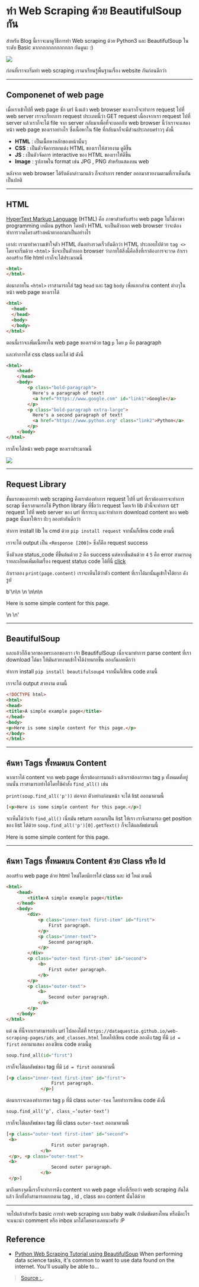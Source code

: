 ทำ Web Scraping ด้วย BeautifulSoup กัน
===

สำหรับ Blog นี้เราจะมาดูวิธีการทำ Web scraping ด้วย Python3 และ BeautifulSoup ในระดับ Basic มากกกกกกกกกกกกก กันดูนะ :)


![](https://miro.medium.com/max/900/1*DNTLycFqmcfwB5iNMCvPFg.jpeg)

ก่อนที่เราจะเริ่มทำ web scraping เรามาเรียนรู้พื้นฐานเรื่อง website กันก่อนดีกว่า

----------

## **Componenet of web page**

เมื่อเราเข้าไปที่ web page ซัก url นึงแล้ว web browser ของเราก็จะทำการ request ไปที่ web server เราจะเรียกการ request ประเภทนี้ว่า GET request เนื่องจากเรา request ไปที่ server แล้วเราก็จะได้ file จาก server กลับมาเพื่อที่จะบอกกับ web browser นี้ว่าเราจะแสดงหน้า web page ของเราอย่างไร ซึ่งเนื้อหาใน file ที่กลับมาก็จะมีส่วนประกอบคร่าวๆ ดังนี้

-   **HTML** : เป็นเนื้อหาหลักของหน้านั้นๆ
-   **CSS** : เป็นตัวจัดการตกแต่ง HTML ของเราให้สวยงาม ดูดีขึ้น
-   **JS** : เป็นตัวจัดการ interactive ของ HTML ของเราให้ดีขึ้น
-   **Image** : รูปภาพใน format เช่น JPG , PNG สำหรับแสดงบน web

หลังจาก web browser ได้รับดังกล่าวมาแล้ว ก็จะทำการ render ออกมาสวยงามตามที่เราเห็นกันเป็นปกติ

----------

## **HTML**

[HyperText Markup Language](https://en.wikipedia.org/wiki/HTML)  (HTML) คือ ภาษาสำหรับสร้าง web page ไม่ใช่ภาษา programming เหมือน python โดยตัว HTML จะเป็นตัวบอก web browser ว่าจะต้องทำการวาดโครงสร้างหน้าตาออกมาเป็นอย่างไร

เอาล่ะ เรามาทำความเข้าใจตัว HTML กันอย่างรวดเร็วกันดีกว่า HTML ประกอบไปด้วย  `tag <>`  โดยจะเริ่มด้วย  `<html>`  ซึ่งจะเป็นตัวบอก browser ว่าภายใต้สิ่งนี้คือสิ่งที่เราต้องการจะวาด ถ้าเราลองสร้าง file html เราก็จะได้ประมาณนี้
```html
<html>  
</html>
```
ต่อมาภายใน  `<html>`  เราสามารถใส่ tag  `head`  และ tag  `body`  เพื่อแยกส่วน content ต่างๆในหน้า web page ของเราได้
```html
<html>  
  <head>  
  </head>  
  <body>  
  </body>  
</html>
```
ตอนนี้เราจะเพิ่มเนื้อหาใน web page ของเราด้วย tag  `p`  โดย  `p`  คือ paragraph

และทำการใส่ css class และใส่ id ดังนี้
```html
<html>  
    <head>  
    </head>  
    <body>  
        <p class="bold-paragraph">  
          Here's a paragraph of text!  
          <a href="https://www.google.com" id="link1">Google</a>  
        </p>  
        <p class="bold-paragraph extra-large">  
          Here's a second paragraph of text!  
          <a href="https://www.python.org" class="link2">Python</a>  
        </p>  
    </body>  
</html>
```
เราก็จะได้หน้า web page ของเราประมาณนี้

![](https://miro.medium.com/max/435/1*BY-qiEr-txcZhe8vZqAUjw.png)

----------

## Request Library

ขั้นแรกของการทำ web scraping คือเราต้องทำการ request ไปที่ url ที่เราต้องการจะทำการ scrap ซึ่งเราสามารถใช้ Python library ที่ชื่อว่า request โดยเจ้า lib ตัวนี้จะทำการ  `GET`  request ไปที่ web server ของ url ที่เราระบุ และจำทำการ download content ของ web page นั้นมาให้เรา ป่ะๆ ลองทำกันดีกว่า

ทำการ install lib ใน cmd ด้วย  `pip install request`  จากนั้นก็เขียน code ตามนี้

เราจะได้ output เป็น  `<Response [200]>`  ซึ่งก็คือ request success

ซึ่งตัวเลข status_code ที่ขึ้นต้นด้วย  `2`  คือ success แต่หากขึ้นต้นด้วย  `4`  `5`  คือ error สามารถดูรายละเอียดเพิ่มเติมเรื่อง request status code ได้ที่นี่  [click](https://www.restapitutorial.com/httpstatuscodes.html)

ถ้าเราลอง  `print(page.content)`  เราจะเห็นได้ว่าตัว content ที่เราได้มานั้นดูเข้าใจได้ยาก ดังรูป

b'<!DOCTYPE html>\n<html>\n <head>\n <title>A simple example page</title>\n</head>\n<body>\n<p>Here is some simple content for this page.</p>\n </body>\n</html>'

----------

## BeautifulSoup

และแล้วก็ถึงเวลาของพระเอกของเรา เจ้า BeautifulSoup เนี่ยจะมาทำการ parse content ที่เรา download ได้มา ให้มันสวยงามเข้าใจได้ง่ายมากขึ้น ลองกันเลยดีกว่า

ทำการ install  `pip install beautifulsoup4`  จากนั้นก็เขียน code ตามนี้

เราจะได้ output สวยงาม ตามนี้
```html
<!DOCTYPE html>    
<html>   
<head>   
<title>A simple example page</title>  
</head>   
<body>   
<p>Here is some simple content for this page.</p>   
</body>   
</html>
```
----------

## ค้นหา Tags ทั้งหมดบน Content

หากเราได้ content จาก web page ที่เราต้องการมาแล้ว แล้วเราต้องการหา tag  `p`  ทั้งหมดที่อยู่บนนั้น เราสามารถทำได้โดยใช้คำสั่ง  `find_all()`  เช่น

`print(soup.find_all('p'))`  ต่อจาก ตัวอย่างก่อนหน้า จะได้ list ออกมาตามนี้
```html
[<p>Here is some simple content for this page.</p>]
```
จะเห็นได้ว่าเจ้า  `find_all()`  เนี่ยมัน return ออกมาเป็น list ให้เรา เราจึงสามารถ get position ของ list ได้ด้วย  `soup.find_all('p')[0].getText()`  ก็จะได้ผลลัพธ์ตามนี้

Here is some simple content for this page.

----------

## ค้นหา Tags ทั้งหมดบน Content ด้วย Class หรือ Id

ลองสร้าง web page ด้วย html ใหม่โดยมีการใส่ class และ id ใหม่ ตามนี้
```html
<html>  
    <head>  
        <title>A simple example page</title>  
    </head>  
    <body>  
        <div>  
            <p class="inner-text first-item" id="first">  
                First paragraph.  
            </p>  
            <p class="inner-text">  
                Second paragraph.  
            </p>  
        </div>  
        <p class="outer-text first-item" id="second">  
            <b>  
                First outer paragraph.  
            </b>  
        </p>  
        <p class="outer-text">  
            <b>  
                Second outer paragraph.  
            </b>  
        </p>  
    </body>  
</html>
```
แต่ ณ ที่นี้จากเราสามารถยิง url ไปลองได้ที่  `https://dataquestio.github.io/web-scraping-pages/ids_and_classes.html`  โอเคไปเขียน code ลองดึง tag ที่มี  `id = first`  ออกมาแสดง ลองเขียน code ตามนี้ดู
```py
soup.find_all(id="first")
```
เราก็จะได้ผลลัพธ์ของ tag ที่มี  `id = first`  ออกมาตามนี้
```html
[<p class="inner-text first-item" id="first">  
                 First paragraph.  
             </p>]
```
ต่อมาเราจะลองทำการหา tag  `p`  ที่มี class  `outer-tex`  โดยทำการเขียน code ดังนี้
```py
soup.find_all(‘p’, class_=’outer-text’)
```
เราก็จะได้ผลลัพธ์ของ tag ที่มี class  `outer-text` ออกมาตามนี้
```html
[<p class="outer-text first-item" id="second">  
 <b>  
                 First outer paragraph.  
             </b>  
 </p>, <p class="outer-text">  
 <b>  
                 Second outer paragraph.  
             </b>  
 </p>]
```
มาถึงตรงจุดนี้เราก็จะทำการดึง content จาก web page หรือที่เรียกว่า web scraping กันได้แล้ว อีกทั้งยังสามารถแยกตาม tag , id , class ของ content นั้นได้ด้วย

----------

จบไปแล้วสำหรับ basic การทำ web scraping แบบ baby walk ถ้าติดขัดตรงไหน หรือมีอะไรจะแนะนำ comment หรือ inbox มาได้โดยตรงเลยนะครับ :P

## **Reference**

- [Python Web Scraping Tutorial using BeautifulSoup](https://www.dataquest.io/blog/web-scraping-tutorial-python/)
When performing data science tasks, it's common to want to use data found on the internet. You'll usually be able to…




> [Source : ](https://medium.com/equinox-blog/%E0%B8%A5%E0%B8%AD%E0%B8%87%E0%B8%97%E0%B8%B3-web-scraping-%E0%B8%94%E0%B9%89%E0%B8%A7%E0%B8%A2-beautifulsoup-%E0%B8%81%E0%B8%B1%E0%B8%99%E0%B9%80%E0%B8%96%E0%B8%AD%E0%B8%B0-b58dc0e1775a).
<!--stackedit_data:
eyJoaXN0b3J5IjpbLTMyMzAwMjQ0MF19
-->
